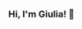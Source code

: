 ### Hi, I'm Giulia! 🎈
<!--
Welcome to my little corner of the web!

```python
class Giulia:
    def __init__(self):
        self.name = "Giulia"
        self.surname = "Ghisolfi"
        self.education = [
            "BSc in Mathematical Engineering", 
            "MSc in Computer Science (Artificial Intelligence curriculum)"
        ]
        self.hobbies = ["Running", "Drawing", "Music"]
        self.skills = [
            "Machine Learning", "Computer Vision", "Deep Learning", "Data Science"
        ]
        self.goals = "Building AI-driven solutions for real-world problems."

    def contact(self):
        return "giuliaghisolfi99@gmail.com"

```
<!--
**GiuliaGhisolfi/GiuliaGhisolfi** is a ✨ _special_ ✨ repository because its `README.md` (this file) appears on your GitHub profile.

Here are some ideas to get you started:

- 🔭 I’m currently working on ...
- 🌱 I’m currently learning ...
- 👯 I’m looking to collaborate on ...
- 🤔 I’m looking for help with ...
- 💬 Ask me about ...
- 📫 How to reach me: ...
- 😄 Pronouns: ...
- ⚡ Fun fact: ...
-->
